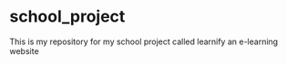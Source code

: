 # school_project
This is my repository for my school project  called learnify an e-learning website
